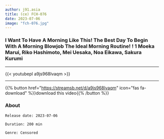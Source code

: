 ```yaml
---
author: j91.asia
title: (ce) FCH-076
date: 2023-07-06
image: "fch-076.jpg"
---
```


### I Want To Have A Morning Like This! The Best Day To Begin With A Morning Blowjob The Ideal Morning Routine! ! 1 Moeka Marui, Riko Hashimoto, Mei Uesaka, Noa Eikawa, Sakura Kurumi
___

{{< youtubepl a9js968lvaqm >}}
___

{{% button href="https://streamsb.net/d/a9js968lvaqm" icon="fas fa-download" %}}download this video{{% /button %}}
### About

`Release date: 2023-07-06`

`Duration: 200 min`

`Genre:	Censored`